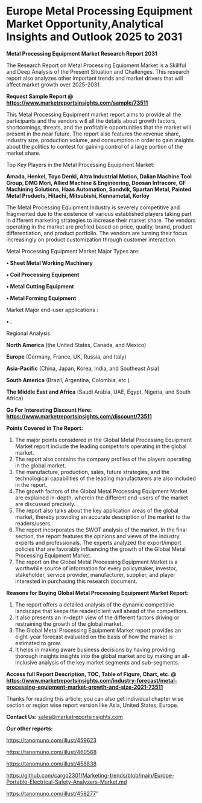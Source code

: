 # Europe Metal Processing Equipment Market Opportunity,Analytical Insights and Outlook 2025 to 2031

<strong>Metal Processing Equipment Market Research Report 2031</strong>

The Research Report on Metal Processing Equipment Market is a Skillful and Deep Analysis of the Present Situation and Challenges. This research report also analyzes other important trends and market drivers that will affect market growth over 2025-2031.

<strong>Request Sample Report @ <a href=https://www.marketreportsinsights.com/sample/73511>https://www.marketreportsinsights.com/sample/73511</a></strong>

This Metal Processing Equipment market report aims to provide all the participants and the vendors will all the details about growth factors, shortcomings, threats, and the profitable opportunities that the market will present in the near future. The report also features the revenue share, industry size, production volume, and consumption in order to gain insights about the politics to contest for gaining control of a large portion of the market share.

Top Key Players in the Metal Processing Equipment Market:

<strong>Amada, Henkel, Toyo Denki, Altra Industrial Motion, Dalian Machine Tool Group, DMG Mori, Allied Machine & Engineering, Doosan Infracore, GF Machining Solutions, Haas Automation, Sandvik, Spartan Metal, Painted Metal Products, Hitachi, Mitsubishi, Kennametal, Korloy</strong>

The Metal Processing Equipment Industry is severely competitive and fragmented due to the existence of various established players taking part in different marketing strategies to increase their market share. The vendors operating in the market are profiled based on price, quality, brand, product differentiation, and product portfolio. The vendors are turning their focus increasingly on product customization through customer interaction.

Metal Processing Equipment Market Major Types are:

<strong>• Sheet Metal Working Machinery

• Coil Processing Equipment

• Metal Cutting Equipment

• Metal Forming Equipment</strong>

Market Major end-user applications :

<strong>• .</strong>

Regional Analysis

</u><strong><b>North America</b></strong> (the United States, Canada, and Mexico)

<strong><b>Europe </b></strong>(Germany, France, UK, Russia, and Italy)

<strong><b>Asia-Pacific</b></strong> (China, Japan, Korea, India, and Southeast Asia)

<strong><b>South America</b></strong> (Brazil, Argentina, Colombia, etc.)

<strong><b>The Middle East and Africa</b></strong> (Saudi Arabia, UAE, Egypt, Nigeria, and South Africa)

<strong>Go For Interesting Discount Here: <a href=https://www.marketreportsinsights.com/discount/73511>https://www.marketreportsinsights.com/discount/73511</a></strong>

<strong>Points Covered in The Report:</strong>
<ol>
  <li>The major points considered in the Global Metal Processing Equipment Market report include the leading competitors operating in the global market.</li>
  <li>The report also contains the company profiles of the players operating in the global market.</li>
  <li>The manufacture, production, sales, future strategies, and the technological capabilities of the leading manufacturers are also included in the report.</li>
  <li>The growth factors of the Global Metal Processing Equipment Market are explained in-depth, wherein the different end-users of the market are discussed precisely.</li>
  <li>The report also talks about the key application areas of the global market, thereby providing an accurate description of the market to the readers/users.</li>
  <li>The report incorporates the SWOT analysis of the market. In the final section, the report features the opinions and views of the industry experts and professionals. The experts analyzed the export/import policies that are favorably influencing the growth of the Global Metal Processing Equipment Market.</li>
  <li>The report on the Global Metal Processing Equipment Market is a worthwhile source of information for every policymaker, investor, stakeholder, service provider, manufacturer, supplier, and player interested in purchasing this research document.</li>
</ol>
<strong>Reasons for Buying Global Metal Processing Equipment Market Report:</strong>

<ol>
  <li>The report offers a detailed analysis of the dynamic competitive landscape that keeps the reader/client well ahead of the competitors.</li>
  <li>It also presents an in-depth view of the different factors driving or restraining the growth of the global market.</li>
  <li>The Global Metal Processing Equipment Market report provides an eight-year forecast evaluated on the basis of how the market is estimated to grow.</li>
  <li>It helps in making aware business decisions by having providing thorough insights insights into the global market and by making an all-inclusive analysis of the key market segments and sub-segments.</li>
</ol>
<strong>Access full Report Description, TOC, Table of Figure, Chart, etc. @ <a href=https://www.marketreportsinsights.com/industry-forecast/metal-processing-equipment-market-growth-and-size-2021-73511>https://www.marketreportsinsights.com/industry-forecast/metal-processing-equipment-market-growth-and-size-2021-73511</a></strong>


Thanks for reading this article; you can also get individual chapter wise section or region wise report version like Asia, United States, Europe.

<strong>Contact Us:</strong>
sales@marketreportsinsights.com

<strong>Our other reports:</strong>

<a href=https://tanomuno.com/illust/459623>https://tanomuno.com/illust/459623</a>

<a href=https://tanomuno.com/illust/460568>https://tanomuno.com/illust/460568</a>

<a href=https://tanomuno.com/illust/458838>https://tanomuno.com/illust/458838</a>

<a href=https://github.com/cargo2301/Marketing-trends/blob/main/Europe-Portable-Electrical-Safety-Analyzers-Market.md>https://github.com/cargo2301/Marketing-trends/blob/main/Europe-Portable-Electrical-Safety-Analyzers-Market.md</a>

<a href=https://tanomuno.com/illust/458277>https://tanomuno.com/illust/458277</a>"
